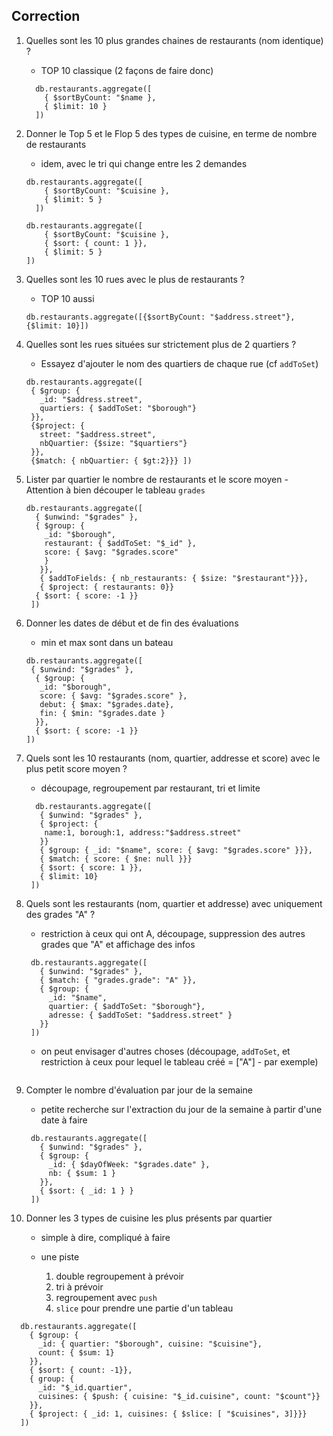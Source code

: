 ## Correction

1. Quelles sont les 10 plus grandes chaines de restaurants (nom identique) ?
   - TOP 10 classique (2 façons de faire donc)
   ```
     db.restaurants.aggregate([
       { $sortByCount: "$name },
       { $limit: 10 }
     ])
   ```
1. Donner le Top 5 et le Flop 5 des types de cuisine, en terme de nombre de restaurants

   - idem, avec le tri qui change entre les 2 demandes

   ```
   db.restaurants.aggregate([
       { $sortByCount: "$cuisine },
       { $limit: 5 }
     ])

   db.restaurants.aggregate([
       { $sortByCount: "$cuisine },
       { $sort: { count: 1 }},
       { $limit: 5 }
   ])
   ```

1. Quelles sont les 10 rues avec le plus de restaurants ?
   - TOP 10 aussi
   ```
   db.restaurants.aggregate([{$sortByCount: "$address.street"}, {$limit: 10}])
   ```

1. Quelles sont les rues situées sur strictement plus de 2 quartiers ?
   - Essayez d'ajouter le nom des quartiers de chaque rue (cf `addToSet`)
   ```
   db.restaurants.aggregate([ 
    { $group: { 
      _id: "$address.street", 
      quartiers: { $addToSet: "$borough"}
    }}, 
    {$project: { 
      street: "$address.street", 
      nbQuartier: {$size: "$quartiers"}
    }}, 
    {$match: { nbQuartier: { $gt:2}}} ])
   ```

1. Lister par quartier le nombre de restaurants et le score moyen - Attention à bien découper le tableau `grades`
   ```
   db.restaurants.aggregate([ 
     { $unwind: "$grades" },
     { $group: { 
       _id: "$borough", 
       restaurant: { $addToSet: "$_id" },
       score: { $avg: "$grades.score" 
       }
      }},
      { $addToFields: { nb_restaurants: { $size: "$restaurant"}}},
      { $project: { restaurants: 0}}
     { $sort: { score: -1 }}
    ])
   ```

1. Donner les dates de début et de fin des évaluations

   - min et max sont dans un bateau

   ```
   db.restaurants.aggregate([ 
    { $unwind: "$grades" },
     { $group: { 
      _id: "$borough", 
      score: { $avg: "$grades.score" }, 
      debut: { $max: "$grades.date}, 
      fin: { $min: "$grades.date } 
     }},
     { $sort: { score: -1 }}
   ])
   ```

1. Quels sont les 10 restaurants (nom, quartier, addresse et score) avec le plus petit score moyen ?

   - découpage, regroupement par restaurant, tri et limite

   ```
     db.restaurants.aggregate([ 
      { $unwind: "$grades" },
      { $project: {
       name:1, borough:1, address:"$address.street"
      }}
      { $group: { _id: "$name", score: { $avg: "$grades.score" }}},
      { $match: { score: { $ne: null }}}
      { $sort: { score: 1 }},
      { $limit: 10}
    ])
   ```

1. Quels sont les restaurants (nom, quartier et addresse) avec uniquement des grades "A" ?

   - restriction à ceux qui ont A, découpage, suppression des autres grades que "A" et affichage des infos

   ```
    db.restaurants.aggregate([ 
      { $unwind: "$grades" },
      { $match: { "grades.grade": "A" }},
      { $group: { 
        _id: "$name",
        quartier: { $addToSet: "$borough"},
        adresse: { $addToSet: "$address.street" }
      }}
    ])    
   ```

   - on peut envisager d'autres choses (découpage, `addToSet`, et restriction à ceux pour lequel le tableau créé = ["A"] - par exemple)

   ```

   ```

1. Compter le nombre d'évaluation par jour de la semaine

   - petite recherche sur l'extraction du jour de la semaine à partir d'une date à faire

   ```
    db.restaurants.aggregate([ 
      { $unwind: "$grades" },
      { $group: {
        _id: { $dayOfWeek: "$grades.date" },
        nb: { $sum: 1 }
      }},
      { $sort: { _id: 1 } }
    ])
   ```

1. Donner les 3 types de cuisine les plus présents par quartier

   - simple à dire, compliqué à faire

   - une piste
     1. double regroupement à prévoir
     2. tri à prévoir
     3. regroupement avec `push`
     4. `slice` pour prendre une partie d'un tableau

````
  db.restaurants.aggregate([
    { $group: {
      _id: { quartier: "$borough", cuisine: "$cuisine"},
      count: { $sum: 1}
    }},
    { $sort: { count: -1}},
    { group: {
      _id: "$_id.quartier",
      cuisines: { $push: { cuisine: "$_id.cuisine", count: "$count"}}
    }},
    { $project: { _id: 1, cuisines: { $slice: [ "$cuisines", 3]}}}
  ])

````
